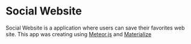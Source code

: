 # Social Website
Social Website is a application where users can save their favorites web site.
This app was creating using [Meteor.js](https://www.meteor.com) and [Materialize](http://materializecss.com)
